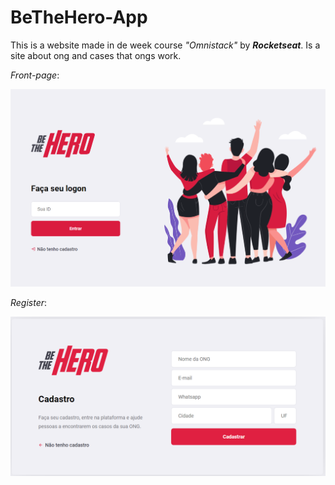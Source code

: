 # BeTheHero-App

This is a website made in de week course *"Omnistack"* by ***Rocketseat***.
Is a site about ong and cases that ongs work.

*Front-page*:

![front](https://github.com/proudynyu/BeTheHero-App/blob/master/images/front.png)

*Register*:

![register](https://github.com/proudynyu/BeTheHero-App/blob/master/images/register.png)
